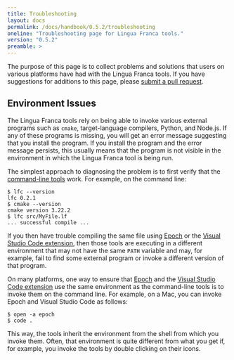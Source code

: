 ```yaml
---
title: Troubleshooting
layout: docs
permalink: /docs/handbook/0.5.2/troubleshooting
oneline: "Troubleshooting page for Lingua Franca tools."
version: "0.5.2"
preamble: >
---
```


The purpose of this page is to collect problems and solutions that users on various platforms have had with the Lingua Franca tools. If you have suggestions for additions to this page, please <a href="https://github.com/lf-lang/website-lingua-franca/blob/main/packages/documentation/copy/en/tools/Troubleshooting.md">submit a pull request</a>.

## Environment Issues

The Lingua Franca tools rely on being able to invoke various external programs such as `cmake`, target-language compilers, Python, and Node.js. If any of these programs is missing, you will get an error message suggesting that you install the program. If you install the program and the error message persists, this usually means that the program is not visible in the environment in which the Lingua Franca tool is being run.

The simplest approach to diagnosing the problem is to first verify that the <a href="/docs/handbook/command-line-tools">command-line tools</a> work. For example, on the command line:

```
$ lfc --version
lfc 0.2.1
$ cmake --version
cmake version 3.22.2
$ lfc src/MyFile.lf
... successful compile ...
```

If you then have trouble compiling the same file using [Epoch](/docs/handbook/epoch-ide) or the [Visual Studio Code extension](/docs/handbook/code-extension), then those tools are executing in a different environment that may not have the same `PATH` variable and may, for example, fail to find some external program or invoke a different version of that program.

On many platforms, one way to ensure that [Epoch](/docs/handbook/epoch-ide) and the [Visual Studio Code extension](/docs/handbook/code-extension) use the same environment as the command-line tools is to invoke them on the command line. For example, on a Mac, you can invoke Epoch and Visual Studio Code as follows:

```
$ open -a epoch
$ code .
```

This way, the tools inherit the environment from the shell from which you invoke them. Often, that environment is quite different from what you get if, for example, you invoke the tools by double clicking on their icons.

